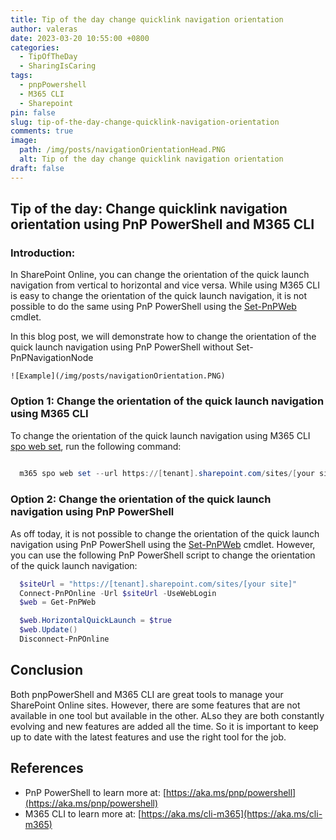 ```yaml
---
title: Tip of the day change quicklink navigation orientation
author: valeras
date: 2023-03-20 10:55:00 +0800
categories:
  - TipOfTheDay
  - SharingIsCaring
tags:
  - pnpPowershell
  - M365 CLI
  - Sharepoint
pin: false
slug: tip-of-the-day-change-quicklink-navigation-orientation
comments: true
image:
  path: /img/posts/navigationOrientationHead.PNG
  alt: Tip of the day change quicklink navigation orientation
draft: false
---
```


## Tip of the day: Change quicklink navigation orientation using PnP PowerShell and M365 CLI

### Introduction:

In SharePoint Online, you can change the orientation of the quick launch navigation from vertical to horizontal and vice versa. While using M365 CLI is easy to change the orientation of the quick launch navigation, it is not possible to do the same using PnP PowerShell using the [Set-PnPWeb](https://pnp.github.io/powershell/cmdlets/Set-PnPWeb.html) cmdlet.

In this blog post, we will demonstrate how to change the orientation of the quick launch navigation using PnP PowerShell without Set-PnPNavigationNode
 
    ![Example](/img/posts/navigationOrientation.PNG)

### Option 1: Change the orientation of the quick launch navigation using M365 CLI


To change the orientation of the quick launch navigation using M365 CLI [spo web set](https://pnp.github.io/cli-microsoft365/cmd/spo/web/web-set/), run the following command:

```powershell
  
  m365 spo web set --url https://[tenant].sharepoint.com/sites/[your site] --HorizontalQuickLaunch true

```
### Option 2: Change the orientation of the quick launch navigation using PnP PowerShell


As off today, it is not possible to change the orientation of the quick launch navigation using PnP PowerShell using the [Set-PnPWeb](https://pnp.github.io/powershell/cmdlets/Set-PnPWeb.html) cmdlet. However, you can use the following PnP PowerShell script to change the orientation of the quick launch navigation:

```powershell
  $siteUrl = "https://[tenant].sharepoint.com/sites/[your site]"
  Connect-PnPOnline -Url $siteUrl -UseWebLogin
  $web = Get-PnPWeb

  $web.HorizontalQuickLaunch = $true 
  $web.Update()
  Disconnect-PnPOnline
```

## Conclusion

Both pnpPowerShell and M365 CLI are great tools to manage your SharePoint Online sites. However, there are some features that are not available in one tool but available in the other. ALso they are both constantly evolving and new features are added all the time. So it is important to keep up to date with the latest features and use the right tool for the job.

## References
- PnP PowerShell to learn more at: [https://aka.ms/pnp/powershell](https://aka.ms/pnp/powershell)
- M365 CLI to learn more at: [https://aka.ms/cli-m365](https://aka.ms/cli-m365)

